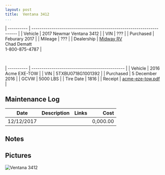 ```yaml
---
layout: post  
title:  Ventana 3412
...
```


| ---------- | ---------------------------------------------------------------------- |
| Vehicle    | 2017 Newmar Ventana 3412                                               |
| VIN        | ???                                                                    |
| Purchased  | Feburary 2017                                                          |
| Mileage    | ???                                                                    |
| Dealership | [Midway RV](http://www.midwayrv.com/)<br>Chad Dematt<br>1-800-875-4787 |

&nbsp;

| ---------- | ----------------------------------------------- |
| Vehicle    | 2016 Acme EXE-TOW                               |
| VIN        | 5TXBU0718G1001392                               |
| Purchased  | 5 December 2016                                 |
| GCVW       | 5000 LBS                                        |
| Tire Date  | 1816                                            |
| Receipt    | [acme-eze-tow.pdf](/artifacts/acme-eze-tow.pdf) |

## Maintenance Log

| Date       | Description | Links | Cost     |
| ---------- | ----------- | ----- | -------: |
| 12/12/2017 |             |       | 0,000.00 |

## Notes

## Pictures

![Ventana 3412](http://i.imgur.com/pdJSjSa.jpg)
